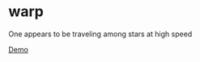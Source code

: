 warp
====

One appears to be traveling among stars at high speed

[Demo](http://jameswhayman.com/warp)
